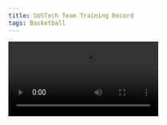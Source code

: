 ```yaml
---
title: SUSTech Team Training Record
tags: Basketball
---
```


<video src="/videos/test.mp4"></video>

<!--more-->
